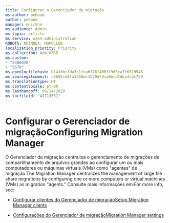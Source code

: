 ```yaml
---
title: Configurar o Gerenciador de migração
ms.author: pebaum
author: pebaum
manager: mnirkhe
ms.audience: Admin
ms.topic: article
ms.service: o365-administration
ROBOTS: NOINDEX, NOFOLLOW
localization_priority: Priority
ms.collection: Adm_O365
ms.custom:
- "5300030"
- "5670"
ms.openlocfilehash: b1410bc3da3b1fea6f76f4063f906ca7f6329546
ms.sourcegitcommit: c6692ce0fa1358ec3529e59ca0ecdfdea4cdc759
ms.translationtype: HT
ms.contentlocale: pt-BR
ms.lasthandoff: 09/14/2020
ms.locfileid: "47713551"
---
```

# <a name="configuring-migration-manager"></a><span data-ttu-id="b4574-102">Configurar o Gerenciador de migração</span><span class="sxs-lookup"><span data-stu-id="b4574-102">Configuring Migration Manager</span></span>

<span data-ttu-id="b4574-103">O Gerenciador de migração centraliza o gerenciamento de migrações de compartilhamento de arquivos grandes ao configurar um ou mais computadores ou máquinas virtuais (VMs) como "agentes" de migração.</span><span class="sxs-lookup"><span data-stu-id="b4574-103">The Migration Manager centralizes the management of large file share migrations by configuring one or more computers or virtual machines (VMs) as migration "agents."</span></span> <span data-ttu-id="b4574-104">Consulte mais informações em:</span><span class="sxs-lookup"><span data-stu-id="b4574-104">For more info, see:</span></span>

- [<span data-ttu-id="b4574-105">Configurar clientes do Gerenciador de migração</span><span class="sxs-lookup"><span data-stu-id="b4574-105">Setup Migration Manager clients</span></span>](https://docs.microsoft.com/sharepointmigration/mm-setup-clients)

- [<span data-ttu-id="b4574-106">Configurações do Gerenciador de migração</span><span class="sxs-lookup"><span data-stu-id="b4574-106">Migration Manager settings</span></span>](https://docs.microsoft.com/sharepointmigration/mm-settings)
